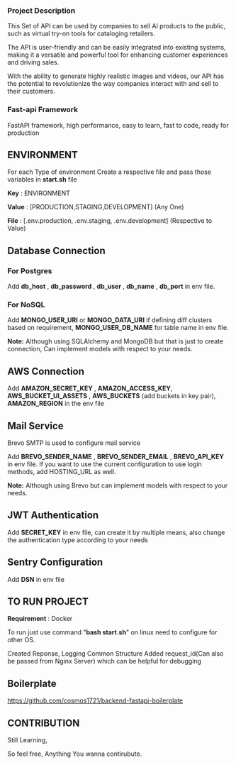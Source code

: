 ### **Project Description**

This Set of API can be used by companies to sell AI products to the public, such as virtual try-on tools for cataloging retailers. 

The API is user-friendly and can be easily integrated into existing systems, making it a versatile and powerful tool for enhancing customer experiences and driving sales. 

With the ability to generate highly realistic images and videos, our API has the potential to revolutionize the way companies interact with and sell to their customers.



### Fast-api Framework

FastAPI framework, high performance, easy to learn, fast to code, ready for production

## ENVIRONMENT
For each Type of environment Create a respective file and pass those variables in **start.sh** file 

**Key** : ENVIRONMENT

**Value** : [PRODUCTION,STAGING,DEVELOPMENT]  (Any One)

**File** : [.env.production, .env.staging, .env.development] (Respective to Value)



## Database Connection

### For Postgres
Add **db_host** , **db_password** , **db_user** , **db_name**  , **db_port**  in env file.

### For NoSQL
Add **MONGO_USER_URI**  or **MONGO_DATA_URI**  if defining diff clusters based on requirement, **MONGO_USER_DB_NAME**  for table name in env file.

**Note:** Although using SQLAlchemy and MongoDB but that is just to create connection, Can implement models with respect to your needs.

## AWS Connection

Add **AMAZON_SECRET_KEY** , **AMAZON_ACCESS_KEY**,  **AWS_BUCKET_UI_ASSETS** , **AWS_BUCKETS** (add buckets in key pair), **AMAZON_REGION**  in the env file

## Mail Service

Brevo SMTP is used to configure mail service

Add **BREVO_SENDER_NAME** , **BREVO_SENDER_EMAIL** , **BREVO_API_KEY**  in env file.
If you want to use the current configuration to use login methods, add HOSTING_URL as well. 

**Note:** Although using Brevo but can implement models with respect to your needs.


## JWT Authentication
Add **SECRET_KEY**  in env file, can create it  by multiple means, also change the authentication type according to your needs

## Sentry Configuration
Add **DSN** in env file 

## TO RUN PROJECT

**Requirement** : Docker

To run just use command "**bash start.sh**"  on linux need to configure for other OS.

Created Reponse, Logging Common Structure
Added request_id(Can also be passed from Nginx Server) which can be helpful for debugging


## Boilerplate
https://github.com/cosmos1721/backend-fastapi-boilerplate

## CONTRIBUTION
Still Learning,

So feel free, Anything You wanna contirubute.

